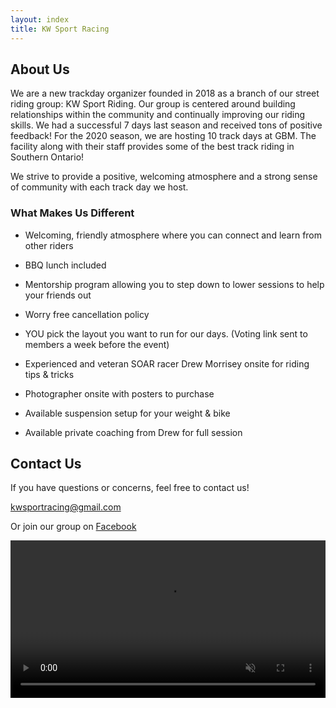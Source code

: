 ```yaml
---
layout: index
title: KW Sport Racing
---
```


## About Us

We are a new trackday organizer founded in 2018 as a branch of our street riding group: KW Sport Riding. Our group is centered around building relationships within the community and continually improving our riding skills. We had a successful 7 days last season and received tons of positive feedback! For the 2020 season, we are hosting 10 track days at GBM. The facility along with their staff provides some of the best track riding in Southern Ontario!

We strive to provide a positive, welcoming atmosphere and a strong sense of community with each track day we host. 


### What Makes Us Different

- Welcoming, friendly atmosphere where you can connect and learn from other riders
- BBQ lunch included

- Mentorship program allowing you to step down to lower sessions to help your friends out

- Worry free cancellation policy 

- YOU pick the layout you want to run for our days. (Voting link sent to members a week before the event)

- Experienced and veteran SOAR racer Drew Morrisey onsite for riding tips & tricks

- Photographer onsite with posters to purchase 

- Available suspension setup for your weight & bike

- Available private coaching from Drew for full session

## Contact Us

If you have questions or concerns, feel free to contact us!

[kwsportracing@gmail.com](mailto:kwsportracing@gmail.com)

Or join our group on [Facebook](http://www.facebook.com/groups/KWSportRacing/)

<video playsinline autoplay muted loop width="100%">
  <source src="/img/video.webm" type="video/webm">
</video>
